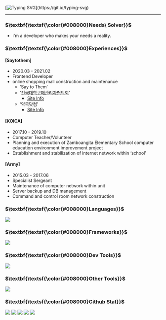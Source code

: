 [![Typing SVG](https://readme-typing-svg.herokuapp.com?font=roboto&weight=800&size=25&pause=1000&color=008000&vCenter=true&width=500&lines=%F0%9F%8C%BB+Hello.+I'm+a+Needs+Solver.)](https://git.io/typing-svg)

<hr/>

### <p>$\textbf{\textsf{\color{#008000}Needs\ Solver}}$</p>

- I'm a developer who makes your needs a reality.

### <p>$\textbf{\textsf{\color{#008000}Experiences}}$</p>

#### [Saytothem]

- 2020.03 - 2021.02
- Frontend Developer
- online shopping mall construction and maintenance
  - ‘Say to Them’
  - ‘[전국대학구매관리자협의회](http://kcuppmmall.kr/)’
    - [Site Info](https://www.notion.so/68a681ce53904b1b9148897c931eb34a?pvs=21)
  - ‘약국닷컴’
    - [Site Info](https://www.notion.so/8a43bffd223442e4aac396c541ac6a17?pvs=21)

#### [KOICA]

- 2017.10 - 2019.10
- Computer Teacher/Volunteer
- Planning and execution of Zamboangita Elementary School computer education environment improvement project
- Establishment and stabilization of internet network within ‘school’

#### [Army]

- 2015.03 - 2017.06
- Specialist Sergeant
- Maintenance of computer network within unit
- Server backup and DB management
- Command and control room network construction

### <p>$\textbf{\textsf{\color{#008000}Languages}}$</p>

<p>
  <a href="https://skillicons.dev">
    <img src="https://skillicons.dev/icons?i=js,ts,py,c,cpp,php,nodejs"/>
  </a>
</p>

### <p>$\textbf{\textsf{\color{#008000}Frameworks}}$</p>

<p>
  <a href="https://skillicons.dev">
    <img src="https://skillicons.dev/icons?i=react,electron,next,pytorch,tensorflow,scikitlearn,flask,fastapi,selenium"/>
   </a>
</p>

### <p>$\textbf{\textsf{\color{#008000}Dev Tools}}$</p>

<p>
  <a href="https://skillicons.dev">
    <img src="https://skillicons.dev/icons?i=mysql,mongodb,firebase,prisma,git,githubactions,linux,vscode,atom,anaconda"/>
  </a>
</p>

### <p>$\textbf{\textsf{\color{#008000}Other Tools}}$</p>

<p>
  <a href="https://skillicons.dev">
    <img src="https://skillicons.dev/icons?i=notion,figma,xd,sketchup,pr"/>
  </a>
</p>

### <p>$\textbf{\textsf{\color{#008000}Github Stat}}$</p>

![](http://github-profile-summary-cards.vercel.app/api/cards/profile-details?username=sangyeonglee353&theme=github_dark)
![](http://github-profile-summary-cards.vercel.app/api/cards/repos-per-language?username=sangyeonglee353&theme=github_dark&exclude=Jupyter%20Notebook)
![](http://github-profile-summary-cards.vercel.app/api/cards/most-commit-language?username=sangyeonglee353&theme=github_dark&exclude=Jupyter%20Notebook)
![](http://github-profile-summary-cards.vercel.app/api/cards/stats?username=sangyeonglee353&theme=github_dark)
![](http://github-profile-summary-cards.vercel.app/api/cards/productive-time?username=sangyeonglee353&theme=github_dark&utcOffset=8)

<!-- ### 📍 My stats

[![PatienceLee GitHub stats](https://github-readme-stats.vercel.app/api?username=sangyeonglee353&show_icons=true&theme=algolia&custom_title=PatienceLee%20GitHub%20stats)](https://github.com/anuraghazra/github-readme-stats) -->

<!--[![Solved.ac 프로필](http://mazassumnida.wtf/api/v2/generate_badge?boj=leesy353)](https://solved.ac/leesy353)

![Top Langs](https://github-readme-stats.vercel.app/api/top-langs/?username=sangyeonglee353&layout=compact&theme=tokyonight)-->
